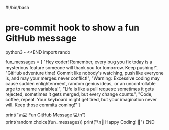 
#!/bin/bash
# pre-commit hook to show a fun GitHub message

python3 - <<END
import rando

fun_messages = [
    "Hey coder! Remember, every bug you fix today is a mysterious feature someone will thank you for tomorrow. Keep pushing!",
    "GitHub adventure time! Commit like nobody's watching, push like everyone is, and may your merges never conflict!",
    "Warning: Excessive coding may cause sudden enlightenment, random genius ideas, or an uncontrollable urge to rename variables!",
    "Life is like a pull request: sometimes it gets rejected, sometimes it gets merged, but every change counts.",
    "Code, coffee, repeat. Your keyboard might get tired, but your imagination never will. Keep those commits coming!"
]

print("\n💻 Fun GitHub Message 💻\n")
print(random.choice(fun_messages))
print("\n🚀 Happy Coding! 🚀")
END
